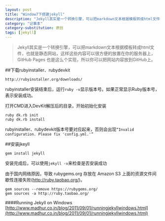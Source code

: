 ```yaml
---
layout: post
title: "Window7下搭建jekyll"
description: "Jekyll其实是一个转换引擎，可以把markdown文本根据模板转成html文件，也就是静态网站，这样这些内容可以很方便的放置在你的服务器上，GitHub Pages 也是这么个实现，所以你可以把网站内容放到GitHub上。"
category: "记事本"
category-substitution: 原创
tags: [jekyll]
---
```


>Jekyll其实是一个转换引擎，可以把markdown文本根据模板转成html文件，也就是静态网站，这样这些内容可以很方便的放置在你的服务器上，GitHub Pages 也是这么个实现，所以你可以把网站内容放到GitHub上。

##下载rubyinstaller、rubydevkit

    http://rubyinstaller.org/downloads/


rubyinstaller安装结束后，运行`ruby -v`显示版本号。如果正常显示Ruby版本号，表示安装成功。

打开CMD进入DevKit解压后的目录，开始初始化安装

    ruby dk.rb init
    ruby dk.rb install


rubyinstaller、rubydevkit版本号要对应起来，否则会出现`“Invalid configuration. Please fix 'config.yml.'”` 

##安装jkeyll

    gem install jekyll

安装完成后，可以使用`jekyll -v`来检查是否安装成功

由于国内网络原因，导致 rubygems.org 存放在 Amazon S3 上面的资源文件间歇性连接失败(http://ruby.taobao.org/)。

    gem sources --remove https://rubygems.org/
    gem sources -a http://ruby.taobao.org/


####Running Jekyll on Windows
[http://www.madhur.co.in/blog/2011/09/01/runningjekyllwindows.html](http://www.madhur.co.in/blog/2011/09/01/runningjekyllwindows.html)

